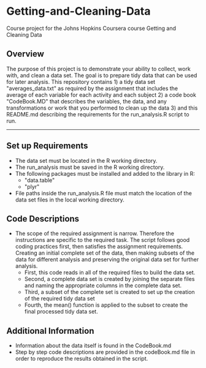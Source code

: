# Getting-and-Cleaning-Data
Course project for the Johns Hopkins Coursera course Getting and Cleaning Data

##  Overview
The purpose of this project is to demonstrate your ability to collect, work with, and clean a data set. The goal is to prepare tidy data that can be used for later analysis. This repository contains 1) a tidy data set "averages_data.txt" as required by the assignment that includes the average of each variable for each activity and each subject 2) a code book "CodeBook.MD" that describes the variables, the data, and any transformations or work that you performed to clean up the data 3) and this README.md describing the requirements for the run_analysis.R script to run.

***

## Set up Requirements

+ The data set must be located in the R working directory.
+ The run_analysis must be saved in the R working directory.
+ The following packages must be installed and added to the library in R:
    - "data.table"
    - "plyr"
+ File paths inside the run_analysis.R file must match the location of the data set files in the local working directory.

## Code Descriptions
+ The scope of the required assignment is narrow. Therefore the instructions are specific to the required task. The script follows good coding practices first, then satisfies the assignment requirements. Creating an initial complete set of the data, then making subsets of the data for different analysis and preserving the original data set for further analysis.
  - First, this code reads in all of the required files to build the data set.
  - Second, a complete data set is created by joining the separate files and naming the appropriate columns in the complete data set.
  - Third, a subset of the complete set is created to set up the creation of the required tidy data set
  - Fourth, the mean() function is applied to the subset to create the final processed tidy data set.

## Additional Information
+ Information about the data itself is found in the CodeBook.md
+ Step by step code descriptions are provided in the codeBook.md file in order to reproduce the results obtained in the script.
